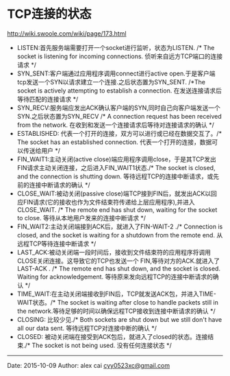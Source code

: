 # TCP连接的状态

http://wiki.swoole.com/wiki/page/173.html

- LISTEN:首先服务端需要打开一个socket进行监听，状态为LISTEN. /\* The socket is listening for incoming connections. 侦听来自远方TCP端口的连接请求 \*/
- SYN\_SENT:客户端通过应用程序调用connect进行active open.于是客户端tcp发送一个SYN以请求建立一个连接.之后状态置为SYN\_SENT. /\*The socket is actively attempting to establish a connection. 在发送连接请求后等待匹配的连接请求 \*/
- SYN\_RECV:服务端应发出ACK确认客户端的SYN,同时自己向客户端发送一个SYN.之后状态置为SYN\_RECV /\* A connection request has been received from the network. 在收到和发送一个连接请求后等待对连接请求的确认 \*/
- ESTABLISHED: 代表一个打开的连接，双方可以进行或已经在数据交互了。/\* The socket has an established connection. 代表一个打开的连接，数据可以传送给用户 \*/
- FIN\_WAIT1:主动关闭(active close)端应用程序调用close，于是其TCP发出FIN请求主动关闭连接，之后进入FIN\_WAIT1状态./\* The socket is closed, and the connection is shutting down. 等待远程TCP的连接中断请求，或先前的连接中断请求的确认 \*/
- CLOSE\_WAIT:被动关闭(passive close)端TCP接到FIN后，就发出ACK以回应FIN请求(它的接收也作为文件结束符传递给上层应用程序),并进入CLOSE\_WAIT. /\* The remote end has shut down, waiting for the socket to close. 等待从本地用户发来的连接中断请求 \*/
- FIN\_WAIT2:主动关闭端接到ACK后，就进入了FIN-WAIT-2 ./\* Connection is closed, and the socket is waiting for a shutdown from the remote end. 从远程TCP等待连接中断请求 \*/
- LAST\_ACK:被动关闭端一段时间后，接收到文件结束符的应用程序将调用CLOSE关闭连接。这导致它的TCP也发送一个 FIN,等待对方的ACK.就进入了LAST-ACK . /\* The remote end has shut down, and the socket is closed. Waiting for acknowledgement. 等待原来发向远程TCP的连接中断请求的确认 \*/
- TIME\_WAIT:在主动关闭端接收到FIN后，TCP就发送ACK包，并进入TIME-WAIT状态。/\* The socket is waiting after close to handle packets still in the network.等待足够的时间以确保远程TCP接收到连接中断请求的确认 \*/
- CLOSING: 比较少见./\* Both sockets are shut down but we still don't have all our data sent. 等待远程TCP对连接中断的确认 \*/
- CLOSED: 被动关闭端在接受到ACK包后，就进入了closed的状态。连接结束./\* The socket is not being used. 没有任何连接状态 \*/


---------

Date: 2015-10-09  Author: alex cai <cyy0523xc@gmail.com>
